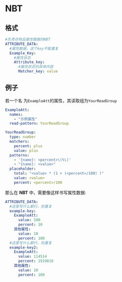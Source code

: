 # NBT

## 格式

```yaml
#负责存物品属性数据的NBT
ATTRIBUTE_DATA:
  #属性数据，这个key不能重复
  Example_Key:
    #属性状态
    Attribute_key:
      #属性状态的具体内容
      Matcher_key: value
```

## 例子

若一个名 为`ExampleAtt`的属性，其读取组为`YourReadGroup`

```yaml
ExampleAtt:
  names:
    - "示例属性"
  read-pattern: YourReadGroup
```

```yaml
YourReadGroup:
  type: number
  matchers:
    percent: plus
    value: plus
  patterns:
    - '{name}: <percent>\(%\)'
    - "{name}: <value>"
  placeholder:
    total: "<value> * (1 + (<percent>/100) )"
    value: <value>
    percent: <percent>/100
```

那么在 **NBT** 中，需要像这样书写属性数据:

```yaml
ATTRIBUTE_DATA:
  #这里写什么都行，别重复
  example-key:
    ExampleAtt:
      value: 100
      percent: 10
    其他属性:
      value: 10
      percent: 100
  #这里写什么都行，别重复
  example-key2:
    ExampleAtt:
      value: 114514
      percent: 1919810
    其他属性:
      value: 10
      percent: 100
```
